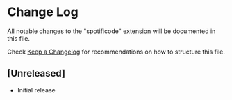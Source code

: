 # Change Log

All notable changes to the "spotificode" extension will be documented in this file.

Check [Keep a Changelog](http://keepachangelog.com/) for recommendations on how to structure this file.

## [Unreleased]

- Initial release